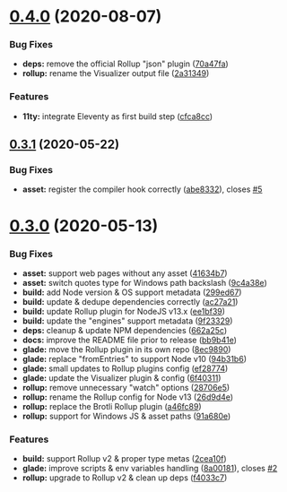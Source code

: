# [0.4.0](https://github.com/gladejs/gladejs/compare/v0.3.1...v0.4.0) (2020-08-07)


### Bug Fixes

* **deps:** remove the official Rollup "json" plugin ([70a47fa](https://github.com/gladejs/gladejs/commit/70a47fa6ab81870756277c5f4d08306d0de7f6d6))
* **rollup:** rename the Visualizer output file ([2a31349](https://github.com/gladejs/gladejs/commit/2a31349d7d4f3d6507b9a456640bb6c9fd154ecd))


### Features

* **11ty:** integrate Eleventy as first build step ([cfca8cc](https://github.com/gladejs/gladejs/commit/cfca8cce576b20b48432776213ed5c3310701edc))

## [0.3.1](https://github.com/gladejs/gladejs/compare/v0.3.0...v0.3.1) (2020-05-22)


### Bug Fixes

* **asset:** register the compiler hook correctly ([abe8332](https://github.com/gladejs/gladejs/commit/abe83325e85ffe426c6c78e635c5cac1c05b2e8f)), closes [#5](https://github.com/gladejs/gladejs/issues/5)

# [0.3.0](https://github.com/gladejs/gladejs/compare/v0.2.0...v0.3.0) (2020-05-13)


### Bug Fixes

* **asset:** support web pages without any asset ([41634b7](https://github.com/gladejs/gladejs/commit/41634b7c9a0574f8ed1c994db2c8d4c5eb52cf28))
* **asset:** switch quotes type for Windows path backslash ([9c4a38e](https://github.com/gladejs/gladejs/commit/9c4a38e6ab35d2a4d47a64379150afca201cb872))
* **build:** add Node version & OS support metadata ([299ed67](https://github.com/gladejs/gladejs/commit/299ed67dc46d84d6322e4e5cd9a3cdfa8c62aab1))
* **build:** update & dedupe dependencies correctly ([ac27a21](https://github.com/gladejs/gladejs/commit/ac27a21848154cbc447de1a4ddfe50432dd6bc14))
* **build:** update Rollup plugin for NodeJS v13.x ([ee1bf39](https://github.com/gladejs/gladejs/commit/ee1bf39d4d43012a2d54dbaa99cb433240f0ac74))
* **build:** update the "engines" support metadata ([9f23329](https://github.com/gladejs/gladejs/commit/9f233291ae53fae9d270dd08544eba18c2e0d44a))
* **deps:** cleanup & update NPM dependencies ([662a25c](https://github.com/gladejs/gladejs/commit/662a25c6c6f2ed09db28eb76ed9d253fbff409b9))
* **docs:** improve the README file prior to release ([bb9b41e](https://github.com/gladejs/gladejs/commit/bb9b41edde883253f13952b100f5b70b1f61b554))
* **glade:** move the Rollup plugin in its own repo ([8ec9890](https://github.com/gladejs/gladejs/commit/8ec98902675c21146130da0820eae83c88519bf4))
* **glade:** replace "fromEntries" to support Node v10 ([94b31b6](https://github.com/gladejs/gladejs/commit/94b31b6ca4144ce12cc25cf8a5b147042c708847))
* **glade:** small updates to Rollup plugins config ([ef28774](https://github.com/gladejs/gladejs/commit/ef2877451f87d95ae89945ebba8dd988b3a50838))
* **glade:** update the Visualizer plugin & config ([6f40311](https://github.com/gladejs/gladejs/commit/6f40311a7620fcc3e6773aed6d25fbd8f187d7fe))
* **rollup:** remove unnecessary "watch" options ([28706e5](https://github.com/gladejs/gladejs/commit/28706e5635542605b4b19758b6614f916ac6463d))
* **rollup:** rename the Rollup config for Node v13 ([26d9d4e](https://github.com/gladejs/gladejs/commit/26d9d4e9b8ec45b4dfca3b713f9e5441fe3a306e))
* **rollup:** replace the Brotli Rollup plugin ([a46fc89](https://github.com/gladejs/gladejs/commit/a46fc89e931d78f75a846b6b5b433b0985f82f7f))
* **rollup:** support for Windows JS & asset paths ([91a680e](https://github.com/gladejs/gladejs/commit/91a680e554ef779d9e38e196a724670b99478adb))


### Features

* **build:** support Rollup v2 & proper type metas ([2cea10f](https://github.com/gladejs/gladejs/commit/2cea10f1328475a4e3ae5bfb9fdc3a7b00a9e52c))
* **glade:** improve scripts & env variables handling ([8a00181](https://github.com/gladejs/gladejs/commit/8a00181cde6ea4b56562c24e966fd3177cc52a0a)), closes [#2](https://github.com/gladejs/gladejs/issues/2)
* **rollup:** upgrade to Rollup v2 & clean up deps ([f4033c7](https://github.com/gladejs/gladejs/commit/f4033c7c5e95f74b5d64ce45859cc6083cfdb457))
